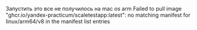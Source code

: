 Запустить это все не получилось на mac os arm
Failed to pull image "ghcr.io/yandex-practicum/scaletestapp:latest": no matching manifest for linux/arm64/v8 in the manifest list entries
